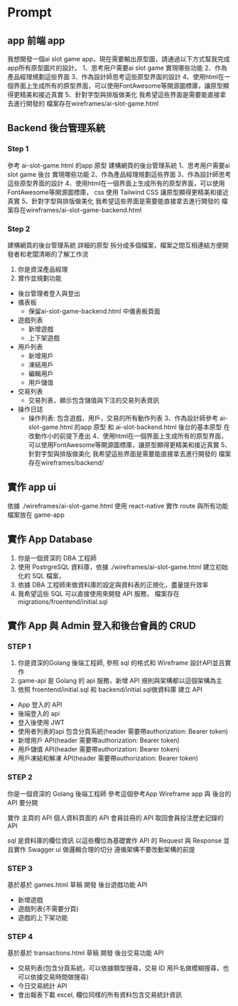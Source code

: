 # Prompt

## app 前端 app

我想開發一個ai slot game app，現在需要輸出原型圖，請通過以下方式幫我完成app所有原型圖片的設計。
1、思考用户需要ai slot game 實現哪些功能
2、作為產品經理規劃這些界面
3、作為設計師思考這些原型界面的設計
4、使用html在一個界面上生成所有的原型界面，可以使用FontAwesome等開源圖標庫，讓原型顯得更精美和接近真實
5、針對字型與排版做美化
我希望這些界面是需要能直接拿去進行開發的
檔案存在wireframes/ai-slot-game.html

## Backend 後台管理系統

### Step 1

參考 ai-slot-game.html 的app 原型
建構網頁的後台管理系統
1、思考用户需要ai slot game 後台 實現哪些功能
2、作為產品經理規劃這些界面
3、作為設計師思考這些原型界面的設計
4、使用html在一個界面上生成所有的原型界面，可以使用FontAwesome等開源圖標庫， css 使用 Tailwind CSS 讓原型顯得更精美和接近真實
5、針對字型與排版做美化
我希望這些界面是需要能直接拿去進行開發的
檔案存在wireframes/ai-slot-game-backend.html

### Step 2

建構網頁的後台管理系統 詳細的原型
拆分成多個檔案，檔案之間互相連結方便開發者和老闆清晰的了解工作流
1. 你是資深產品經理
2. 實作並規劃功能
  * 後台管理者登入與登出
  * 儀表板
    * 保留ai-slot-game-backend.html 中儀表板頁面
  * 遊戲列表
    * 新增遊戲
    * 上下架遊戲
  * 用戶列表
    * 新增用戶
    * 凍結用戶
    * 編輯用戶
    * 用戶儲值
  * 交易列表
    * 交易列表，顯示包含儲值與下注的交易列表資訊
  * 操作日誌
    * 操作列表: 包含遊戲，用戶，交易的所有動作列表
3、作為設計師參考 ai-slot-game.html 的app 原型 和 ai-slot-backend.html  後台的基本原型 在改動作小的前提下產出
4、使用html在一個界面上生成所有的原型界面，可以使用FontAwesome等開源圖標庫，讓原型顯得更精美和接近真實
5、針對字型與排版做美化
我希望這些界面是需要能直接拿去進行開發的
檔案存在wireframes/backend/

##  實作 app ui

依據 ./wireframes/ai-slot-game.html
使用 react-native 實作 route 與所有功能
檔案放在 game-app

## 實作 App Database 

1. 你是一個資深的 DBA 工程師
2. 使用 PostrgreSQL 資料庫，依據 ./wireframes/ai-slot-game.html 建立初始化的 SQL 檔案，
3. 依據 DBA 工程師來做資料庫的設定與資料表的正規化，盡量提升效率
4. 我希望這些 SQL 可以直接使用來開發 API 服務，
檔案存在 migrations/froentend/initial.sql

## 實作 App 與 Admin 登入和後台會員的 CRUD

### STEP 1

1. 你是資深的Golang 後端工程師, 參照 sql 的格式和 Wireframe 設計API並且實作
2. game-api 是 Golang 的 api 服務，新增 API 規則與架構都以這個架構為主
3. 依照 froentend/initial.sql 和 backend/initial.sql做資料庫
建立 API
* App 登入的 API
* 後端登入的 api
* 登入後使用 JWT 
* 使用者列表的api 包含分頁系統(header 需要帶authorization: Bearer token)
* 新增用戶 API(header 需要帶authorization: Bearer token)
* 用戶儲值 API(header 需要帶authorization: Bearer token)
* 用戶凍結和解凍 API(header 需要帶authorization: Bearer token)

### STEP 2

你是一個資深的 Golang 後端工程師
參考這個參考App Wireframe
app 與 後台的API 要分開

實作 主頁的 API
個人資料頁面的 API
會員註冊的 API
取回會員投注歷史記錄的 API

sql 是資料庫的欄位資訊
以這些欄位為基礎實作 API 的 Request 與 Response
並且實作 Swagger ui
做邏輯合理的切分
遵循架構不要改動架構的前提

### STEP 3

基於基於 games.html 草稿
開發 後台遊戲功能 API
* 新增遊戲
* 遊戲列表(不需要分頁)
* 遊戲的上下架功能

### STEP 4

基於基於 transactions.html 草稿
開發 後台交易功能 API
* 交易列表(包含分頁系統，可以依據類型搜尋，交易 ID 用戶名做模糊搜尋，也可以依據交易時間做搜尋)
* 今日交易統計 API
* 會出報表下載 excel, 欄位同樣的所有資料包含交易統計資訊